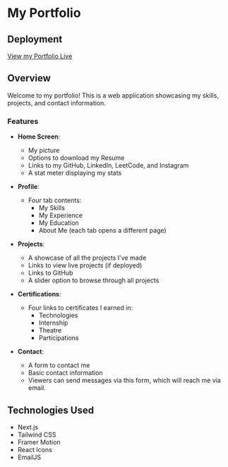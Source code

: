 # My Portfolio

## Deployment
[View my Portfolio Live]([https://your-deployment-link-here](https://my-portfolio-ruddy-sigma-52.vercel.app/))

## Overview
Welcome to my portfolio! This is a web application showcasing my skills, projects, and contact information. 

### Features
- **Home Screen**: 
  - My picture
  - Options to download my Resume
  - Links to my GitHub, LinkedIn, LeetCode, and Instagram
  - A stat meter displaying my stats

- **Profile**: 
  - Four tab contents: 
    - My Skills
    - My Experience
    - My Education
    - About Me (each tab opens a different page)

- **Projects**: 
  - A showcase of all the projects I've made 
  - Links to view live projects (if deployed) 
  - Links to GitHub 
  - A slider option to browse through all projects

- **Certifications**: 
  - Four links to certificates I earned in:
    - Technologies
    - Internship
    - Theatre
    - Participations

- **Contact**: 
  - A form to contact me
  - Basic contact information 
  - Viewers can send messages via this form, which will reach me via email.

## Technologies Used
- Next.js
- Tailwind CSS
- Framer Motion
- React Icons
- EmailJS


